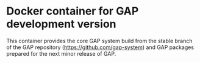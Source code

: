# Docker container for GAP development version

This container provides the core GAP system build from the stable branch
of the GAP repository (https://github.com/gap-system) and GAP packages
prepared for the next minor release of GAP.